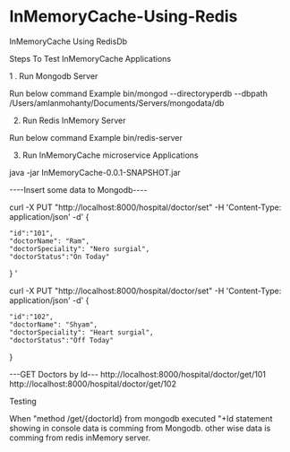 # InMemoryCache-Using-Redis
InMemoryCache Using RedisDb


Steps To Test InMemoryCache Applications

1 . Run Mongodb Server

Run below command
  Example
      bin/mongod --directoryperdb --dbpath /Users/amlanmohanty/Documents/Servers/mongodata/db

2. Run Redis InMemory Server

  Run below command
      Example
          bin/redis-server


3. Run InMemoryCache microservice Applications

java -jar  InMemoryCache-0.0.1-SNAPSHOT.jar


----Insert some data to Mongodb----

curl -X PUT "http://localhost:8000/hospital/doctor/set" -H 'Content-Type: application/json' -d'
{

	"id":"101",
	"doctorName": "Ram",
	"doctorSpeciality": "Nero surgial",
	"doctorStatus":"On Today"
}
'

curl -X PUT "http://localhost:8000/hospital/doctor/set" -H 'Content-Type: application/json' -d'
{

	"id":"102",
	"doctorName": "Shyam",
	"doctorSpeciality": "Heart surgial",
	"doctorStatus":"Off Today"
}




---GET Doctors by Id---
http://localhost:8000/hospital/doctor/get/101
http://localhost:8000/hospital/doctor/get/102


Testing

When "method /get/{doctorId} from mongodb executed "+Id  statement showing in console data is comming from Mongodb.
other wise data is comming from redis inMemory server.
